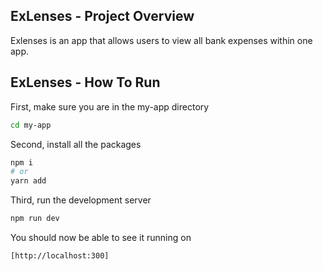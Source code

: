 ## ExLenses - Project Overview
Exlenses is an app that allows users to view all bank expenses within one app. 

## ExLenses - How To Run
First, make sure you are in the my-app directory
```bash
cd my-app
```
Second, install all the packages
```bash
npm i
# or
yarn add
```
Third, run the development server
```bash
npm run dev
```
You should now be able to see it running on
```bash
[http://localhost:300]
```
